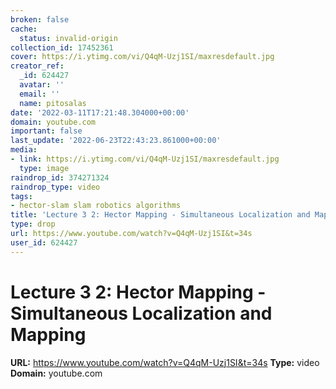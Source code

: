 ```yaml
---
broken: false
cache:
  status: invalid-origin
collection_id: 17452361
cover: https://i.ytimg.com/vi/Q4qM-Uzj1SI/maxresdefault.jpg
creator_ref:
  _id: 624427
  avatar: ''
  email: ''
  name: pitosalas
date: '2022-03-11T17:21:48.304000+00:00'
domain: youtube.com
important: false
last_update: '2022-06-23T22:43:23.861000+00:00'
media:
- link: https://i.ytimg.com/vi/Q4qM-Uzj1SI/maxresdefault.jpg
  type: image
raindrop_id: 374271324
raindrop_type: video
tags:
- hector-slam slam robotics algorithms
title: 'Lecture 3 2: Hector Mapping - Simultaneous Localization and Mapping'
type: drop
url: https://www.youtube.com/watch?v=Q4qM-Uzj1SI&t=34s
user_id: 624427
---
```


# Lecture 3 2: Hector Mapping - Simultaneous Localization and Mapping

**URL:** https://www.youtube.com/watch?v=Q4qM-Uzj1SI&t=34s
**Type:** video
**Domain:** youtube.com
